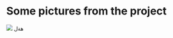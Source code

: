 # Some pictures from the project
<img src = "https://github.com/user-attachments/assets/68a6feb7-715d-4ac2-b66e-5680d0085f5b">
هةل 
